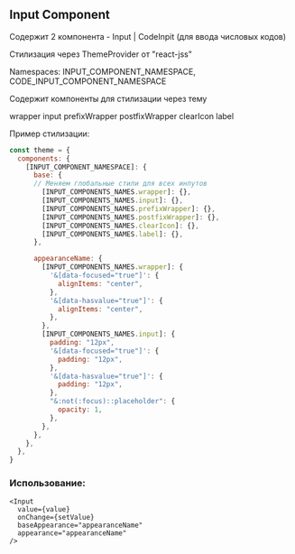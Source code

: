 ## Input Component

Содержит 2 компонента - Input | CodeInpit (для ввода числовых кодов)

Стилизация через ThemeProvider от "react-jss"

Namespaces: INPUT_COMPONENT_NAMESPACE, CODE_INPUT_COMPONENT_NAMESPACE

Содержит компоненты для стилизации через тему

wrapper
input
prefixWrapper
postfixWrapper
clearIcon
label

Пример стилизации: 

```js script
const theme = {
  components: {
    [INPUT_COMPONENT_NAMESPACE]: {
      base: {
      // Меняем глобальные стили для всех инпутов
        [INPUT_COMPONENTS_NAMES.wrapper]: {},
        [INPUT_COMPONENTS_NAMES.input]: {},
        [INPUT_COMPONENTS_NAMES.prefixWrapper]: {},
        [INPUT_COMPONENTS_NAMES.postfixWrapper]: {},
        [INPUT_COMPONENTS_NAMES.clearIcon]: {},
        [INPUT_COMPONENTS_NAMES.label]: {},
      },

      appearanceName: {
        [INPUT_COMPONENTS_NAMES.wrapper]: {
          '&[data-focused="true"]': {
            alignItems: "center",
          },
          '&[data-hasvalue="true"]': {
            alignItems: "center",
          },
        },
        [INPUT_COMPONENTS_NAMES.input]: {
          padding: "12px",
          '&[data-focused="true"]': {
            padding: "12px",
          },
          '&[data-hasvalue="true"]': {
            padding: "12px",
          },
          "&:not(:focus)::placeholder": {
            opacity: 1,
          },
        },
      },
    },
  },
}
```

### Использование: 

```JSX
<Input
  value={value}
  onChange={setValue}
  baseAppearance="appearanceName"
  appearance="appearanceName"
/>
```